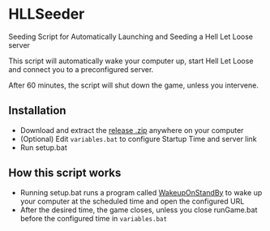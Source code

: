 # HLLSeeder

 Seeding Script for Automatically Launching and Seeding a Hell Let Loose server

This script will automatically wake your computer up, start Hell Let Loose and connect you to a preconfigured server.

After 60 minutes, the script will shut down the game, unless you intervene.

## Installation

- Download and extract the [release .zip](https://github.com/KtodaZ/HLLSeeder/releases) anywhere on your computer
- (Optional) Edit `variables.bat` to configure Startup Time and server link
- Run setup.bat

## How this script works

- Running setup.bat runs a program called [WakeupOnStandBy](https://dennisbabkin.com/wosb/) to wake up your computer at the scheduled time and open the configured URL
- After the desired time, the game closes, unless you close runGame.bat before the configured time in `variables.bat`
